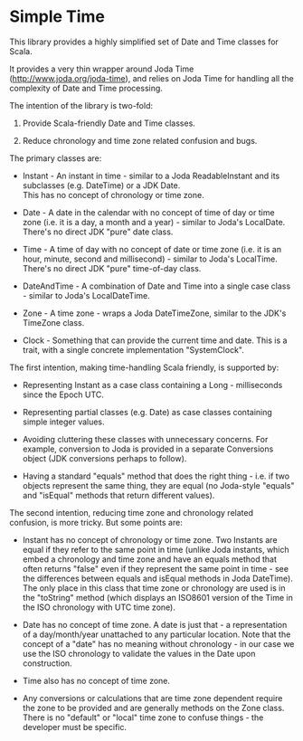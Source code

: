 Simple Time
===========

This library provides a highly simplified set of Date and Time classes for Scala.

It provides a very thin wrapper around Joda Time (http://www.joda.org/joda-time), and relies on Joda Time for 
handling all the complexity of Date and Time processing.

The intention of the library is two-fold:

1. Provide Scala-friendly Date and Time classes.

2. Reduce chronology and time zone related confusion and bugs.

The primary classes are:

* Instant - An instant in time - similar to a Joda ReadableInstant and its subclasses (e.g. DateTime) or a JDK Date.  
  This has no concept of chronology or time zone.
  
* Date - A date in the calendar with no concept of time of day or time zone (i.e. it is a day, a month and a year) -
  similar to Joda's LocalDate.  There's no direct JDK "pure" date class.
  
* Time - A time of day with no concept of date or time zone (i.e. it is an hour, minute, second and millisecond) -
  similar to Joda's LocalTime.  There's no direct JDK "pure" time-of-day class.
  
* DateAndTime - A combination of Date and Time into a single case class - similar to Joda's LocalDateTime.

* Zone - A time zone - wraps a Joda DateTimeZone, similar to the JDK's TimeZone class.

* Clock - Something that can provide the current time and date.  This is a trait, with a single concrete 
  implementation "SystemClock".

The first intention, making time-handling Scala friendly, is supported by:

* Representing Instant as a case class containing a Long - milliseconds since the Epoch UTC.

* Representing partial classes (e.g. Date) as case classes containing simple integer values.

* Avoiding cluttering these classes with unnecessary concerns.  For example, conversion to Joda is provided in a 
  separate Conversions object (JDK conversions perhaps to follow).

* Having a standard "equals" method that does the right thing - i.e. if two objects represent the same thing, they 
  are equal (no Joda-style "equals" and "isEqual" methods that return different values).

The second intention, reducing time zone and chronology related confusion, is more tricky.  But some points are:

* Instant has no concept of chronology or time zone.  Two Instants are equal if they refer to the same point in time
  (unlike Joda instants, which embed a chronology and time zone and have an equals method that often returns "false" 
  even if they represent the same point in time - see the differences between equals and isEqual methods
  in Joda DateTime).  The only place in this class that time zone or chronology are used is in the "toString"
  method (which displays an ISO8601 version of the Time in the ISO chronology with UTC time zone).

* Date has no concept of time zone.  A date is just that - a representation of a day/month/year unattached to any 
  particular location.  Note that the concept of a "date" has no meaning without chronology - in our case we use
  the ISO chronology to validate the values in the Date upon construction.

* Time also has no concept of time zone.

* Any conversions or calculations that are time zone dependent require the zone to be provided and are generally 
  methods on the Zone class.  There is no "default" or "local" time zone to confuse things - the developer must 
  be specific.
